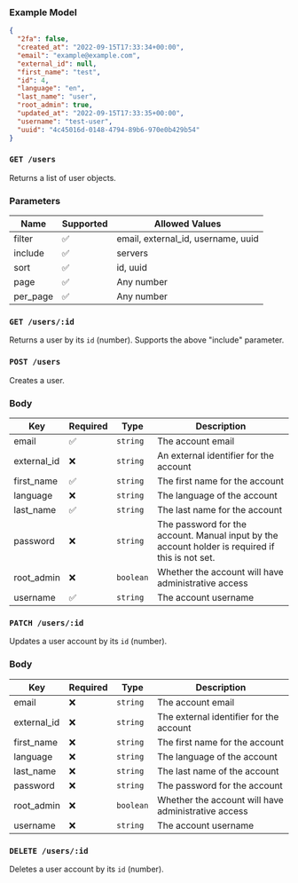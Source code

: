 ### Example Model

```json
{
  "2fa": false,
  "created_at": "2022-09-15T17:33:34+00:00",
  "email": "example@example.com",
  "external_id": null,
  "first_name": "test",
  "id": 4,
  "language": "en",
  "last_name": "user",
  "root_admin": true,
  "updated_at": "2022-09-15T17:33:35+00:00",
  "username": "test-user",
  "uuid": "4c45016d-0148-4794-89b6-970e0b429b54"
}
```

### `GET /users`

Returns a list of user objects.

### Parameters

| Name     | Supported | Allowed Values                     |
| -------- | --------- | ---------------------------------- |
| filter   | ✅        | email, external_id, username, uuid |
| include  | ✅        | servers                            |
| sort     | ✅        | id, uuid                           |
| page     | ✅        | Any number                         |
| per_page | ✅        | Any number                         |

### `GET /users/:id`

Returns a user by its `id` (number). Supports the above "include" parameter.

### `POST /users`

Creates a user.

### Body

| Key         | Required | Type      | Description                                                                                      |
| ----------- | -------- | --------- | ------------------------------------------------------------------------------------------------ |
| email       | ✅       | `string`  | The account email                                                                                |
| external_id | ❌       | `string`  | An external identifier for the account                                                           |
| first_name  | ✅       | `string`  | The first name for the account                                                                   |
| language    | ❌       | `string`  | The language of the account                                                                      |
| last_name   | ✅       | `string`  | The last name for the account                                                                    |
| password    | ❌       | `string`  | The password for the account. Manual input by the account holder is required if this is not set. |
| root_admin  | ❌       | `boolean` | Whether the account will have administrative access                                              |
| username    | ✅       | `string`  | The account username                                                                             |

### `PATCH /users/:id`

Updates a user account by its `id` (number).

### Body

| Key         | Required | Type      | Description                                         |
| ----------- | -------- | --------- | --------------------------------------------------- |
| email       | ❌       | `string`  | The account email                                   |
| external_id | ❌       | `string`  | The external identifier for the account             |
| first_name  | ❌       | `string`  | The first name for the account                      |
| language    | ❌       | `string`  | The language of the account                         |
| last_name   | ❌       | `string`  | The last name of the account                        |
| password    | ❌       | `string`  | The password for the account                        |
| root_admin  | ❌       | `boolean` | Whether the account will have administrative access |
| username    | ❌       | `string`  | The account username                                |

### `DELETE /users/:id`

Deletes a user account by its `id` (number).
